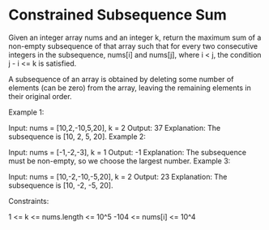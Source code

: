 # Constrained Subsequence Sum

Given an integer array nums and an integer k, return the maximum sum of a non-empty subsequence of that array such that for every two consecutive integers in the subsequence, nums[i] and nums[j], where i < j, the condition j - i <= k is satisfied.

A subsequence of an array is obtained by deleting some number of elements (can be zero) from the array, leaving the remaining elements in their original order.

 

Example 1:

Input: nums = [10,2,-10,5,20], k = 2
Output: 37
Explanation: The subsequence is [10, 2, 5, 20].
Example 2:

Input: nums = [-1,-2,-3], k = 1
Output: -1
Explanation: The subsequence must be non-empty, so we choose the largest number.
Example 3:

Input: nums = [10,-2,-10,-5,20], k = 2
Output: 23
Explanation: The subsequence is [10, -2, -5, 20].
 

Constraints:

1 <= k <= nums.length <= 10^5
-104 <= nums[i] <= 10^4